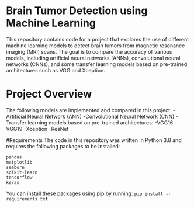 # Brain Tumor Detection using Machine Learning
This repository contains code for a project that explores the use of different machine learning models to detect brain tumors from magnetic resonance imaging (MRI) scans. The goal is to compare the accuracy of various models, including artificial neural networks (ANNs), convolutional neural networks (CNNs), and some transfer learning models based on pre-trained architectures such as VGG and Xception.

# Project Overview
The following models are implemented and compared in this project:
-Artificial Neural Network (ANN)
-Convolutional Neural Network (CNN)
-Transfer learning models based on pre-trained architectures:
-VGG16
-VGG19
-Xception
-ResNet

#Requirements
The code in this repository was written in Python 3.8 and requires the following packages to be installed:
```numpy
pandas
matplotlib
seaborn
scikit-learn
tensorflow
keras
```

You can install these packages using pip by running:
```pip install -r requirements.txt```
